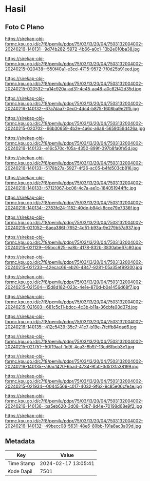 # Hasil

## Foto C Plano

https://sirekap-obj-formc.kpu.go.id/c7f8/pemilu/pdpr/75/03/13/20/04/7503132004002-20240216-140131--9d74b282-5972-4b66-a0c1-13b2e010ba38.jpg

https://sirekap-obj-formc.kpu.go.id/c7f8/pemilu/pdpr/75/03/13/20/04/7503132004002-20240215-020438--550f40a1-e3cd-4715-9572-7f0d25b91eed.jpg

https://sirekap-obj-formc.kpu.go.id/c7f8/pemilu/pdpr/75/03/13/20/04/7503132004002-20240215-020532--a14c920a-ad31-4c45-aa48-a0c82f42d35d.jpg

https://sirekap-obj-formc.kpu.go.id/c7f8/pemilu/pdpr/75/03/13/20/04/7503132004002-20240216-140132--67a7daa7-0ec0-4dc4-b875-1608ba9e2ff5.jpg

https://sirekap-obj-formc.kpu.go.id/c7f8/pemilu/pdpr/75/03/13/20/04/7503132004002-20240215-020702--66b30659-4b2e-4a6c-a6a6-5659059d426a.jpg

https://sirekap-obj-formc.kpu.go.id/c7f8/pemilu/pdpr/75/03/13/20/04/7503132004002-20240216-140133--e16c570c-f05a-4350-899f-097b8fa0fe5d.jpg

https://sirekap-obj-formc.kpu.go.id/c7f8/pemilu/pdpr/75/03/13/20/04/7503132004002-20240216-140133--5178b27a-5927-4f26-ac05-b4fd503cb816.jpg

https://sirekap-obj-formc.kpu.go.id/c7f8/pemilu/pdpr/75/03/13/20/04/7503132004002-20240216-140133--57121067-bc06-4c7a-ae1c-184051944ffc.jpg

https://sirekap-obj-formc.kpu.go.id/c7f8/pemilu/pdpr/75/03/13/20/04/7503132004002-20240216-140134--2783fd24-1182-40de-b94d-8cce79e7336f.jpg

https://sirekap-obj-formc.kpu.go.id/c7f8/pemilu/pdpr/75/03/13/20/04/7503132004002-20240215-021052--8aea386f-7652-4d51-b93a-9e279b57a937.jpg

https://sirekap-obj-formc.kpu.go.id/c7f8/pemilu/pdpr/75/03/13/20/04/7503132004002-20240215-021129--95bcc625-ea8b-4178-832b-3830abe67c80.jpg

https://sirekap-obj-formc.kpu.go.id/c7f8/pemilu/pdpr/75/03/13/20/04/7503132004002-20240215-021233--42ecac66-eb26-4847-9281-05a35ef99300.jpg

https://sirekap-obj-formc.kpu.go.id/c7f8/pemilu/pdpr/75/03/13/20/04/7503132004002-20240215-021504--15d8d182-023c-4e1e-870d-b0e1456d68f7.jpg

https://sirekap-obj-formc.kpu.go.id/c7f8/pemilu/pdpr/75/03/13/20/04/7503132004002-20240215-021603--681c5c11-bdcc-4c3b-b11a-36cbfe03d37d.jpg

https://sirekap-obj-formc.kpu.go.id/c7f8/pemilu/pdpr/75/03/13/20/04/7503132004002-20240216-140135--412c5439-35c7-41c7-b19e-7fcffb84dad6.jpg

https://sirekap-obj-formc.kpu.go.id/c7f8/pemilu/pdpr/75/03/13/20/04/7503132004002-20240215-021751--50f19aaf-1c9f-4ca3-8b97-13cd6fbcb3e1.jpg

https://sirekap-obj-formc.kpu.go.id/c7f8/pemilu/pdpr/75/03/13/20/04/7503132004002-20240216-140135--a8ac1420-6bad-4734-9fa0-3d5131a38199.jpg

https://sirekap-obj-formc.kpu.go.id/c7f8/pemilu/pdpr/75/03/13/20/04/7503132004002-20240215-021934--00445569-c017-4032-9f62-9c85e06cfe4e.jpg

https://sirekap-obj-formc.kpu.go.id/c7f8/pemilu/pdpr/75/03/13/20/04/7503132004002-20240216-140136--ba5eb620-3d08-43b7-9d4e-70198d68e9f2.jpg

https://sirekap-obj-formc.kpu.go.id/c7f8/pemilu/pdpr/75/03/13/20/04/7503132004002-20240216-140132--49becc08-5631-48e6-80bb-191a8ac3a09d.jpg


## Metadata

| Key        | Value               |
| ---------- | ------------------- |
| Time Stamp | 2024-02-17 13:05:41 |
| Kode Dapil | 7501                |



